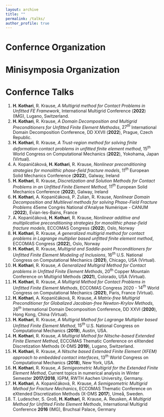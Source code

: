 ```yaml
---
layout: archive
title: ""
permalink: /talks/
author_profile: true
---
```

# Confernce Organization


# Minisymposia Organization


# Confernce Talks
1. __H. Kothari__, R. Krause, *A Multigrid method for Contact Problems in Unfitted FE Framework*, International Multigrid Conference (**2022**) (IMG), Lugano, Switzerland.
1. __H. Kothari__, R. Krause, *A Domain Decomposition and Multigrid Preconditioners for Unfitted Finite Element Methodss*, $27^{th}$ International Domain Decomposition Conference, DD XXVII (**2022**), Prague, Czech Republic.
1. __H. Kothari__, R. Krause, *A Trust-region method for solving finite deformation contact problems in unfitted finite element method*, ${15}^{th}$ World Congress on Computational Mechanics (**2022**), Yokohama, Japan (Virtual).
1. A. Kopaničáková, __H. Kothari__, R. Krause, *Nonlinear preconditioning strategies for monolithic phase-field fracture models*, $11^{th}$ European Solid Mechanics Conference (**2022**), Galway, Ireland
1. __H. Kothari__, R. Krause, *Discretization and Solution Methods for Contact Problems in an Unfitted Finite Element Method*, $11^{th}$ European Solid Mechanics Conference (**2022**), Galway, Ireland
1. __H. Kothari__, A. Kopaničáková, P. Zulian, R. Krause, *Nonlinear Domain Decomposition and Multilevel methods for solving Phase-Field Fracture Problems* 45eme Congrès National d'Analyse Numérique - CANUM (**2022**), Évian-les-Bains, France
1. A. Kopaničáková, __H. Kothari__, R. Krause, *Nonlinear additive and multiplicative preconditioning strategies for monolithic phase-field fracture models*, ECCOMAS Congress (**2022**), Oslo, Norway
1. __H. Kothari__, R. Krause, *A generalized multigrid method for contact problems in Lagrange multiplier based unfitted finite element method*, ECCOMAS Congress (**2022**), Oslo, Norway
1. __H. Kothari__, R. Krause, *Multigrid and Saddle-point Preconditioners for Unfitted Finite Element Modeling of Inclusions*, ${16}^{th}$ U.S. National Congress on Computational Mechanics (**2021**), Chicago, USA (Virtual).
1. __H. Kothari__, R. Krause, *A Generalized Multigrid Method for Contact problems in Unfitted Finite Element Methods*, $20^{\mathrm{th}}$ Copper Mountain Conference on Multigrid Methods (**2021**), Colorado, USA (Virtual).
1. __H. Kothari__, R. Krause, *A Multigrid Method for Contact Problems in Unfitted Finite Element Methods*, ECCOMAS Congress 2020 - $14^{th}$ World Congress on Computational Mechanics (**2021**), Paris, France (Virtual).
1. __H. Kothari__, A. Kopaničáková, R. Krause, *A Matrix-free Multigrid Preconditioner for Globalized Jacobian-free Newton-Krylov Methods*, $26^{th}$ International Domain Decomposition Conference, DD XXVI (**2020**), Hong Kong, China (Virtual).
1. __H. Kothari__, R. Krause, *A Multigrid Method for Lagrange Multiplier based Unfitted Finite Element Method*, $15^{th}$ U.S. National Congress on Computational Mechanics (**2019**), Austin, USA.
1. __H. Kothari__, R. Krause, *A Multigrid Method for Nitsche-based Extended Finite Element Method*, ECCOMAS Thematic Conference on eXtended Discretization Methods (X-DMS **2019**), Lugano, Switzerland.
1. __H. Kothari__, R. Krause, *A Nitsche based Extended Finite Element (XFEM) approach to embedded contact interfaces*, $13^{th}$ World Congress on Computational Mechanics (**2018**), New York, USA.
1. __H. Kothari__, R. Krause, *A Semigeometric Multigrid for the Extended Finite Element Method*, Current topics in numerical analysis in Winter Semester **2017/2018**, IGPM, RWTH Aachen University, Germany.
1. __H. Kothari__, A. Kopaničáková, R. Krause, *A Semigeometric Multigrid Method for Fracture Mechanics*, ECCOMAS Thematic Conference on eXtended Discretization Methods (X-DMS **2017**), Umeå, Sweden.
1. T. Ludescher, S. Groß, __H. Kothari__, R. Krause, A. Reusken, *A Multigrid Method for Unfitted Finite Element Methods*, International Multigrid Conference **2016** (IMG), Bruchsal Palace, Germany
